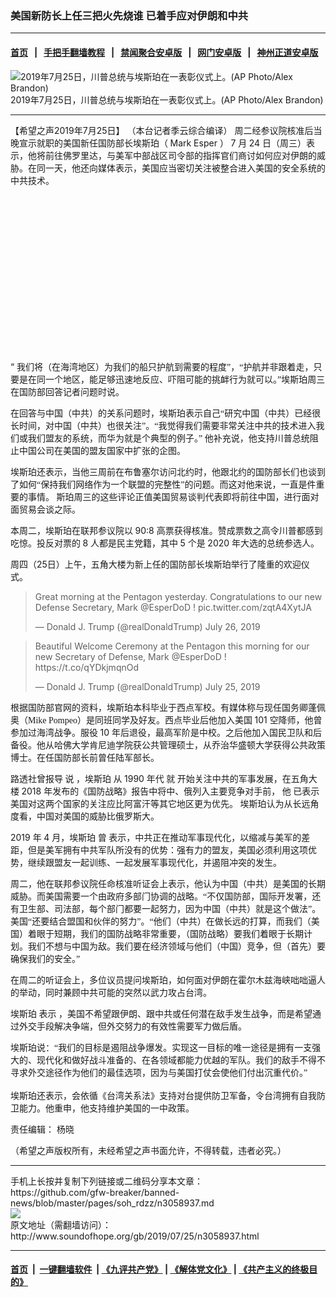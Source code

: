 ### 美国新防长上任三把火先烧谁 已着手应对伊朗和中共
------------------------

#### [首页](https://github.com/gfw-breaker/banned-news/blob/master/README.md) &nbsp;&nbsp;|&nbsp;&nbsp; [手把手翻墙教程](https://github.com/gfw-breaker/guides/wiki) &nbsp;&nbsp;|&nbsp;&nbsp; [禁闻聚合安卓版](https://github.com/gfw-breaker/bn-android) &nbsp;&nbsp;|&nbsp;&nbsp; [网门安卓版](https://github.com/oGate2/oGate) &nbsp;&nbsp;|&nbsp;&nbsp; [神州正道安卓版](https://github.com/SzzdOgate/update) 



<div class="zhidingtu">
 <div class="ar-wrap-3x2">
  <img alt="2019年7月25日，川普总统与埃斯珀在一表彰仪式上。(AP Photo/Alex Brandon)" class="ar-wrap-inside-fill" src="http://img.soundofhope.org/2019/07/trump-esper-600x400.jpg"/>
 </div>
 <div class="caption">
  2019年7月25日，川普总统与埃斯珀在一表彰仪式上。(AP Photo/Alex Brandon)
 </div>
</div>
<hr/>
<div class="content">
 <p>
  <span class="content-info-date">
   【希望之声2019年7月25日】
  </span>
  <span class="content-info-type">
   （本台记者季云综合编译）
  </span>
  <span style="font-family: Lucida Sans Unicode;">
   <span lang="zh-CN">
    周二经参议院核准后当晚宣示就职的美国新任国防部长埃斯珀（
   </span>
  </span>
  Mark Esper
  <span style="font-family: Lucida Sans Unicode;">
   <span lang="zh-CN">
    ）
   </span>
  </span>
  7
  <span style="font-family: Lucida Sans Unicode;">
   <span lang="zh-CN">
    月
   </span>
  </span>
  24
  <span style="font-family: Lucida Sans Unicode;">
   <span lang="zh-CN">
    日（周三）表示，他将前往佛罗里达，与美军中部战区司令部的指挥官们商讨如何应对伊朗的威胁。在同一天，他还向媒体表示，美国应当密切关注被整合进入美国的安全系统的中共技术。
   </span>
  </span>
 </p>
 <div class="widget ad-300x250 ad-ecf">
  <!-- ZW30 Post Embed 300x250 1 -->
  <ins class="adsbygoogle" data-ad-client="ca-pub-1519518652909441" data-ad-slot="9768754376" style="display:inline-block;width:300px;height:250px">
  </ins>
 </div>
 <p>
  “
  <span style="font-family: Lucida Sans Unicode;">
   <span lang="zh-CN">
    我们将（在海湾地区）为我们的船只护航到需要的程度”，“护航并非跟着走，只要是在同一个地区，能足够迅速地反应、吓阻可能的挑衅行为就可以。”埃斯珀周三在国防部回答记者问题时说。
   </span>
  </span>
 </p>
 <p>
  <span style="font-family: Lucida Sans Unicode;">
   <span lang="zh-CN">
    在回答与中国（中共）的关系问题时，埃斯珀表示自己“研究中国（中共）已经很长时间，对中国（中共）也很关注”。“我觉得我们需要非常关注中共的技术进入我们或我们盟友的系统，而华为就是个典型的例子。” 他补充说，他支持川普总统阻止中国公司在美国的盟友国家中扩张的企图。
   </span>
  </span>
 </p>
 <p>
  <span style="font-family: Lucida Sans Unicode;">
   <span lang="zh-CN">
    埃斯珀还表示，当他三周前在布鲁塞尔访问北约时，他跟北约的国防部长们也谈到了如何“保持我们网络作为一个联盟的完整性”的问题。而这对他来说，一直是件重要的事情。
   </span>
   斯珀周三的这些评论正值美国贸易谈判代表即将前往中国，进行面对面贸易会谈之际。
  </span>
 </p>
 <p>
  <span style="font-family: Lucida Sans Unicode;">
   <span lang="zh-CN">
    本周二，埃斯珀在联邦参议院以
   </span>
  </span>
  90:8
  <span style="font-family: Lucida Sans Unicode;">
   <span lang="zh-CN">
    高票获得核准。赞成票数之高令川普都感到吃惊。投反对票的
   </span>
  </span>
  8
  <span style="font-family: Lucida Sans Unicode;">
   <span lang="zh-CN">
    人都是民主党籍，其中
   </span>
  </span>
  5
  <span style="font-family: Lucida Sans Unicode;">
   <span lang="zh-CN">
    个是
   </span>
  </span>
  2020
  <span style="font-family: Lucida Sans Unicode;">
   <span lang="zh-CN">
    年大选的总统参选人。
   </span>
  </span>
 </p>
 <p>
  周四（25日）上午，五角大楼为新上任的国防部长埃斯珀举行了隆重的欢迎仪式。
 </p>
 <blockquote class="twitter-tweet" data-dnt="true" data-width="550">
  <p dir="ltr" lang="en">
   Great morning at the Pentagon yesterday. Congratulations to our new Defense Secretary, Mark
   <span href="https://twitter.com/EsperDoD?ref_src=twsrc%5Etfw">
    @EsperDoD
   </span>
   !
   <span href="https://t.co/zqtA4XytJA">
    pic.twitter.com/zqtA4XytJA
   </span>
  </p>
  <p>
   — Donald J. Trump (@realDonaldTrump)
   <span href="https://twitter.com/realDonaldTrump/status/1154817932540690432?ref_src=twsrc%5Etfw">
    July 26, 2019
   </span>
  </p>
 </blockquote>
 <p>
 </p>
 <blockquote class="twitter-tweet" data-dnt="true" data-width="550">
  <p dir="ltr" lang="en">
   Beautiful Welcome Ceremony at the Pentagon this morning for our new Secretary of Defense, Mark
   <span href="https://twitter.com/EsperDoD?ref_src=twsrc%5Etfw">
    @EsperDoD
   </span>
   !
   <span href="https://t.co/qYDkjmqnOd">
    https://t.co/qYDkjmqnOd
   </span>
  </p>
  <p>
   — Donald J. Trump (@realDonaldTrump)
   <span href="https://twitter.com/realDonaldTrump/status/1154437212118966272?ref_src=twsrc%5Etfw">
    July 25, 2019
   </span>
  </p>
 </blockquote>
 <div>
 </div>
 <p>
 </p>
 <p>
  <span style="font-family: Lucida Sans Unicode;">
   <span lang="zh-CN">
    根据国防部官网的资料，埃斯珀本科毕业于西点军校。有媒体称与现任国务卿蓬佩奥（Mike Pompeo）是同班同学及好友。西点毕业后他加入美国
   </span>
  </span>
  101
  <span style="font-family: Lucida Sans Unicode;">
   <span lang="zh-CN">
    空降师，他曾参加过海湾战争。服役
   </span>
  </span>
  10
  <span style="font-family: Lucida Sans Unicode;">
   <span lang="zh-CN">
    年后退役，最高军阶是中校。之后他加入国民卫队和后备役。他从哈佛大学肯尼迪学院获公共管理硕士，从乔治华盛顿大学获得公共政策博士。在任国防部长前曾任陆军部长。
   </span>
  </span>
 </p>
 <p>
  <span style="font-family: Lucida Sans Unicode;">
   路透社曾报导
   <span lang="zh-CN">
    说
   </span>
   ，埃斯珀
   <span lang="zh-CN">
    从
   </span>
  </span>
  1990
  <span style="font-family: Lucida Sans Unicode;">
   年代
   <span lang="zh-CN">
    就
   </span>
   开始关注中共的军事发展，在五角大楼
  </span>
  2018
  <span style="font-family: Lucida Sans Unicode;">
   年发布的《国防战略》报告中将中、俄列入主要竞争对手前，
   <span lang="zh-CN">
    他
   </span>
   已表示美国对这两个国家的关注应比阿富汗等其它地区更为优先。
   <span lang="zh-CN">
    埃斯珀认为从长远角度看，中国对美国的威胁比俄罗斯大。
   </span>
  </span>
 </p>
 <p>
  2019
  <span style="font-family: Lucida Sans Unicode;">
   年
  </span>
  4
  <span style="font-family: Lucida Sans Unicode;">
   月，埃斯珀
   <span lang="zh-CN">
    曾
   </span>
   表示，中共正在推动军事现代化，以缩减与美军的差距，但是美军拥有中共军队所没有的优势：强有力的盟友，美国必须利用这项优势，继续跟盟友一起训练、一起发展军事现代化，并遏阻冲突的发生。
  </span>
 </p>
 <p>
  <span style="font-family: Lucida Sans Unicode;">
   <span lang="zh-CN">
    周二，他在联邦参议院任命核准听证会上表示，他认为中国（中共）是美国的长期威胁。而美国需要一个由政府多部门协调的战略。“不仅国防部，国际开发署，还有卫生部、司法部，每个部门都要一起努力，因为中国（中共）就是这个做法”。美国“还要结合盟国和伙伴的努力”。“他们（中共）在做长远的打算，而我们（美国）着眼于短期，我们的国防战略非常重要，（国防战略）要我们着眼于长期计划。我们不想与中国为敌。我们要在经济领域与他们（中国）竞争，但（首先）要确保我们的安全。”
   </span>
  </span>
 </p>
 <p>
  <span style="font-family: Lucida Sans Unicode;">
   <span lang="zh-CN">
    在周二的听证会上，多位议员提问埃斯珀，如何面对伊朗在霍尔木兹海峡咄咄逼人的举动，同时兼顾中共可能的突然以武力攻占台湾。
   </span>
  </span>
 </p>
 <p>
  <span style="font-family: Lucida Sans Unicode;">
   埃斯珀
   <span lang="zh-CN">
    表示
   </span>
   ，美国不希望跟伊朗、跟中共或任何潜在敌手发生战争，而是希望通过外交手段解决争端，但外交努力的有效性需要军力做后盾。
  </span>
 </p>
 <p>
  <span style="font-family: Lucida Sans Unicode;">
   <span lang="zh-CN">
    埃斯珀说：“我们的目标是遏阻战争爆发。实现这一目标的唯一途径是拥有一支强大的、现代化和做好战斗准备的、在各领域都能力优越的军队。我们的敌手不得不寻求外交途径作为他们的最佳选项，因为与美国打仗会使他们付出沉重代价。”
    <br/>
   </span>
  </span>
  <br/>
  <span style="font-family: Lucida Sans Unicode;">
   埃斯珀还表示，会依循《台湾关系法》支持对台提供防卫军备，令台湾拥有自我防卫能力。他重申，他支持维护美国的一中政策。
  </span>
 </p>
 <div class="content-info-btm">
  <p class="content-info-zerenbianji">
   <span class="content-info-title">
    责任编辑：
   </span>
   <span class="content-info-content">
    杨晓
   </span>
  </p>
  <p class="content-info-refernote">
   （希望之声版权所有，未经希望之声书面允许，不得转载，违者必究。）
  </p>
 </div>
</div>

<hr/>
手机上长按并复制下列链接或二维码分享本文章：<br/>
https://github.com/gfw-breaker/banned-news/blob/master/pages/soh_rdzz/n3058937.md <br/>
<a href='https://github.com/gfw-breaker/banned-news/blob/master/pages/soh_rdzz/n3058937.md'><img src='https://github.com/gfw-breaker/banned-news/blob/master/pages/soh_rdzz/n3058937.md.png'/></a> <br/>
原文地址（需翻墙访问）：http://www.soundofhope.org/gb/2019/07/25/n3058937.html


------------------------
#### [首页](https://github.com/gfw-breaker/banned-news/blob/master/README.md) &nbsp;|&nbsp; [一键翻墙软件](https://github.com/gfw-breaker/nogfw/blob/master/README.md) &nbsp;| [《九评共产党》](https://github.com/gfw-breaker/9ping.md/blob/master/README.md#九评之一评共产党是什么) | [《解体党文化》](https://github.com/gfw-breaker/jtdwh.md/blob/master/README.md) | [《共产主义的终极目的》](https://github.com/gfw-breaker/gczydzjmd.md/blob/master/README.md)


<img src='http://gfw-breaker.win/banned-news/pages/soh_rdzz/n3058937.md' width='0px' height='0px'/>